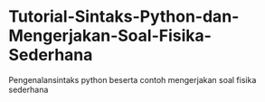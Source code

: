 # Tutorial-Sintaks-Python-dan-Mengerjakan-Soal-Fisika-Sederhana
Pengenalansintaks python beserta contoh mengerjakan soal fisika sederhana
